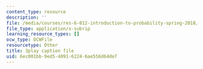```yaml
---
content_type: resource
description: ''
file: /media/courses/res-6-012-introduction-to-probability-spring-2018/6ec001bb9ed5409162246ae556d64de7_2_KBeHiUDiY.srt
file_type: application/x-subrip
learning_resource_types: []
ocw_type: OCWFile
resourcetype: Other
title: 3play caption file
uid: 6ec001bb-9ed5-4091-6224-6ae556d64de7
---
```

